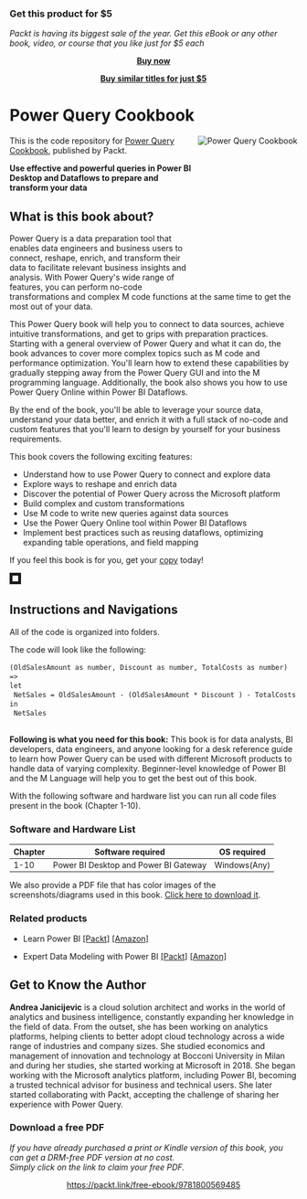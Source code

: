 
### Get this product for $5

<i>Packt is having its biggest sale of the year. Get this eBook or any other book, video, or course that you like just for $5 each</i>


<b><p align='center'>[Buy now](https://packt.link/9781800569485)</p></b>


<b><p align='center'>[Buy similar titles for just $5](https://subscription.packtpub.com/search)</p></b>


# Power Query Cookbook

<a href="https://www.packtpub.com/product/power-query-cookbook/9781800569485"><img src="https://static.packt-cdn.com/products/9781800569485/cover/smaller" alt="Power Query Cookbook" height="256px" align="right"></a>

This is the code repository for [Power Query Cookbook](https://www.packtpub.com/product/power-query-cookbook/9781800569485), published by Packt.

**Use effective and powerful queries in Power BI Desktop and Dataflows to prepare and transform your data**

## What is this book about?

Power Query is a data preparation tool that enables data engineers and business users to connect, reshape, enrich, and transform their data to facilitate relevant business insights and analysis. With Power Query's wide range of features, you can perform no-code transformations and complex M code functions at the same time to get the most out of your data.

This Power Query book will help you to connect to data sources, achieve intuitive transformations, and get to grips with preparation practices. Starting with a general overview of Power Query and what it can do, the book advances to cover more complex topics such as M code and performance optimization. You'll learn how to extend these capabilities by gradually stepping away from the Power Query GUI and into the M programming language. Additionally, the book also shows you how to use Power Query Online within Power BI Dataflows.

By the end of the book, you'll be able to leverage your source data, understand your data better, and enrich it with a full stack of no-code and custom features that you'll learn to design by yourself for your business requirements.

This book covers the following exciting features: 
* Understand how to use Power Query to connect and explore data
* Explore ways to reshape and enrich data
* Discover the potential of Power Query across the Microsoft platform
* Build complex and custom transformations
* Use M code to write new queries against data sources
* Use the Power Query Online tool within Power BI Dataflows
* Implement best practices such as reusing dataflows, optimizing expanding table operations, and field mapping

If you feel this book is for you, get your [copy](https://www.amazon.in/Power-Query-Cookbook-effective-Dataflows-ebook/dp/B098BLQW9X/ref=sr_1_2?dchild=1&keywords=power+query+cookbook&qid=1631519435&sr=8-2) today!

<a href="https://www.packtpub.com/product/power-query-cookbook/9781800569485"><img src="https://raw.githubusercontent.com/PacktPublishing/GitHub/master/GitHub.png" alt="https://www.packtpub.com/" border="5" /></a>

## Instructions and Navigations
All of the code is organized into folders.

The code will look like the following:
```
(OldSalesAmount as number, Discount as number, TotalCosts as number) =>
let 
 NetSales = OldSalesAmount - (OldSalesAmount * Discount ) - TotalCosts 
in
 NetSales
 
```
**Following is what you need for this book:**
This book is for data analysts, BI developers, data engineers, and anyone looking for a desk reference guide to learn how Power Query can be used with different Microsoft products to handle data of varying complexity. Beginner-level knowledge of Power BI and the M Language will help you to get the best out of this book.

With the following software and hardware list you can run all code files present in the book (Chapter 1-10).

### Software and Hardware List

| Chapter  | Software required                                                                    | OS required                        |
| -------- | -------------------------------------------------------------------------------------| -----------------------------------|
|  	1-10	   |   	Power BI Desktop and Power BI Gateway                                			  | Windows(Any) | 		

We also provide a PDF file that has color images of the screenshots/diagrams used in this book. [Click here to download it](https://static.packt-cdn.com/downloads/9781800569485_ColorImages.pdf).

### Related products <Other books you may enjoy>
* Learn Power BI  [[Packt]](https://www.packtpub.com/free-ebook/learn-power-bi/9781838644482) [[Amazon]](https://www.amazon.in/Learn-Power-developing-interactive-intelligence-ebook/dp/B07X32RJDB/ref=sr_1_2?dchild=1&keywords=Learn+Power+BI&qid=1631520425&sr=8-2)
  
* Expert Data Modeling with Power BI  [[Packt]](https://www.packtpub.com/product/expert-data-modeling-with-power-bi/9781800205697) [[Amazon]](https://www.amazon.in/Expert-Data-Modeling-Power-optimized/dp/1800205694/ref=sr_1_1?dchild=1&keywords=Expert+Data+Modeling+with+Power+BI&qid=1631520397&sr=8-1)
  
  
  
## Get to Know the Author
**Andrea Janicijevic** is a cloud solution architect and works in the world of analytics and business intelligence, constantly expanding her knowledge in the field of data. From the outset, she has been working on analytics platforms, helping clients to better adopt cloud technology across a wide range of industries and company sizes.
She studied economics and management of innovation and technology at Bocconi University in Milan and during her studies, she started working at Microsoft in 2018.
She began working with the Microsoft analytics platform, including Power BI, becoming a trusted technical advisor for business and technical users. She later started collaborating with Packt, accepting the challenge of sharing her experience with Power Query.
### Download a free PDF

 <i>If you have already purchased a print or Kindle version of this book, you can get a DRM-free PDF version at no cost.<br>Simply click on the link to claim your free PDF.</i>
<p align="center"> <a href="https://packt.link/free-ebook/9781800569485">https://packt.link/free-ebook/9781800569485 </a> </p>